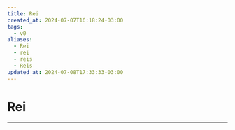 ```yaml
---
title: Rei
created_at: 2024-07-07T16:18:24-03:00
tags:
  - v0
aliases:
  - Rei
  - rei
  - reis
  - Reis
updated_at: 2024-07-08T17:33:33-03:00
---
```

# Rei
----


